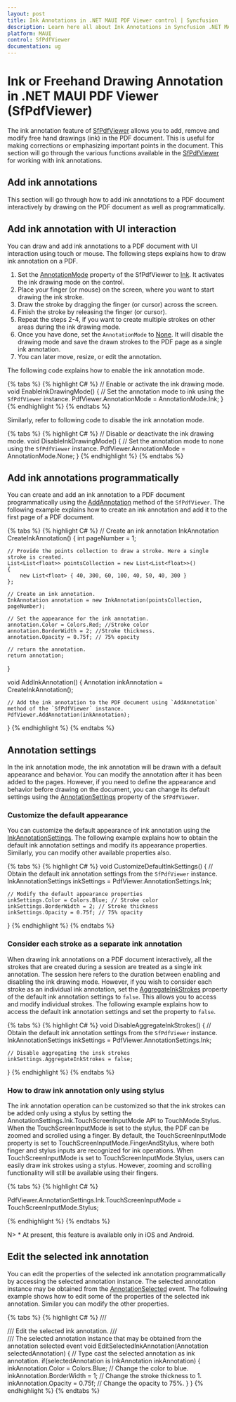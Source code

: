 ```yaml
---
layout: post
title: Ink Annotations in .NET MAUI PDF Viewer control | Syncfusion
description: Learn here all about Ink Annotations in Syncfusion .NET MAUI PDF Viewer (SfPdfViewer) control and its functionalities.
platform: MAUI
control: SfPdfViewer
documentation: ug
---
```


# Ink or Freehand Drawing Annotation in .NET MAUI PDF Viewer (SfPdfViewer)

The ink annotation feature of [SfPdfViewer](https://help.syncfusion.com/cr/maui/Syncfusion.Maui.PdfViewer.SfPdfViewer.html) allows you to add, remove and modify free hand drawings (ink) in the PDF document. This is useful for making corrections or emphasizing important points in the document. This section will go through the various functions available in the [SfPdfViewer](https://help.syncfusion.com/cr/maui/Syncfusion.Maui.PdfViewer.SfPdfViewer.html) for working with ink annotations.

## Add ink annotations

This section will go through how to add ink annotations to a PDF document interactively by drawing on the PDF document as well as programmatically.

## Add ink annotation with UI interaction

You can draw and add ink annotations to a PDF document with UI interaction using touch or mouse. The following steps explains how to draw ink annotation on a PDF.

1.	Set the [AnnotationMode](https://help.syncfusion.com/cr/maui/Syncfusion.Maui.PdfViewer.SfPdfViewer.html#Syncfusion_Maui_PdfViewer_SfPdfViewer_AnnotationMode) property of the SfPdfViewer to [Ink](https://help.syncfusion.com/cr/maui/Syncfusion.Maui.PdfViewer.AnnotationMode.html#Syncfusion_Maui_PdfViewer_AnnotationMode_Ink). It activates the ink drawing mode on the control.
2.	Place your finger (or mouse) on the screen, where you want to start drawing the ink stroke.
3.	Draw the stroke by dragging the finger (or cursor) across the screen.
4.	Finish the stroke by releasing the finger (or cursor).
5.	Repeat the steps 2-4, if you want to create multiple strokes on other areas during the ink drawing mode.
6.	Once you have done, set the `AnnotationMode` to [None](https://help.syncfusion.com/cr/maui/Syncfusion.Maui.PdfViewer.AnnotationMode.html#Syncfusion_Maui_PdfViewer_AnnotationMode_None). It will disable the drawing mode and save the drawn strokes to the PDF page as a single ink annotation.
7.	You can later move, resize, or edit the annotation.


The following code explains how to enable the ink annotation mode.

{% tabs %}
{% highlight C# %}
// Enable or activate the ink drawing mode.
void EnableInkDrawingMode()
{
    // Set the annotation mode to ink using the `SfPdfViewer` instance.
    PdfViewer.AnnotationMode = AnnotationMode.Ink;
}
{% endhighlight %}
{% endtabs %}

Similarly, refer to following code to disable the ink annotation mode.

{% tabs %}
{% highlight C# %}
// Disable or deactivate the ink drawing mode.
void DisableInkDrawingMode()
{
    // Set the annotation mode to none using the `SfPdfViewer` instance.
    PdfViewer.AnnotationMode = AnnotationMode.None;
}
{% endhighlight %}
{% endtabs %}

## Add ink annotations programmatically

You can create and add an ink annotation to a PDF document programmatically using the [AddAnnotation](https://help.syncfusion.com/cr/maui/Syncfusion.Maui.PdfViewer.SfPdfViewer.html#Syncfusion_Maui_PdfViewer_SfPdfViewer_AddAnnotation_Syncfusion_Maui_PdfViewer_Annotation_) method of the `SfPdfViewer`. The following example explains how to create an ink annotation and add it to the first page of a PDF document.

{% tabs %}
{% highlight C# %}
// Create an ink annotation
InkAnnotation CreateInkAnnotation()
{
    int pageNumber = 1;
    
    // Provide the points collection to draw a stroke. Here a single stroke is created.
    List<List<float>> pointsCollection = new List<List<float>>()
    {
        new List<float> { 40, 300, 60, 100, 40, 50, 40, 300 }
    };

    // Create an ink annotation.
    InkAnnotation annotation = new InkAnnotation(pointsCollection, pageNumber);

    // Set the appearance for the ink annotation.
    annotation.Color = Colors.Red; //Stroke color
    annotation.BorderWidth = 2; //Stroke thickness.
    annotation.Opacity = 0.75f; // 75% opacity

    // return the annotation.
    return annotation;
}

void AddInkAnnotation()
{
    Annotation inkAnnotation = CreateInkAnnotation();

    // Add the ink annotation to the PDF document using `AddAnnotation` method of the `SfPdfViewer` instance.
    PdfViewer.AddAnnotation(inkAnnotation);
}
{% endhighlight %}
{% endtabs %}

## Annotation settings

In the ink annotation mode, the ink annotation will be drawn with a default appearance and behavior. You can modify the annotation after it has been added to the pages. However, if you need to define the appearance and behavior before drawing on the document, you can change its default settings using the [AnnotationSettings](https://help.syncfusion.com/cr/maui/Syncfusion.Maui.PdfViewer.SfPdfViewer.html#Syncfusion_Maui_PdfViewer_SfPdfViewer_AnnotationSettings) property of the `SfPdfViewer`.

### Customize the default appearance

You can customize the default appearance of ink annotation using the [InkAnnotationSettings](https://help.syncfusion.com/cr/maui/Syncfusion.Maui.PdfViewer.InkAnnotationSettings.html). The following example explains how to obtain the default ink annotation settings and modify its appearance properties. Similarly, you can modify other available properties also.

{% tabs %}
{% highlight C# %}
void CustomizeDefaultInkSettings()
{
    // Obtain the default ink annotation settings from the `SfPdfViewer` instance.
    InkAnnotationSettings inkSettings = PdfViewer.AnnotationSettings.Ink;

    // Modify the default appearance properties
    inkSettings.Color = Colors.Blue; // Stroke color
    inkSettings.BorderWidth = 2; // Stroke thickness
    inkSettings.Opacity = 0.75f; // 75% opacity
}
{% endhighlight %}
{% endtabs %}

### Consider each stroke as a separate ink annotation

When drawing ink annotations on a PDF document interactively, all the strokes that are created during a session are treated as a single ink annotation. The session here refers to the duration between enabling and disabling the ink drawing mode. However, if you wish to consider each stroke as an individual ink annotation, set the [AggregateInkStrokes](https://help.syncfusion.com/cr/maui/Syncfusion.Maui.PdfViewer.InkAnnotationSettings.html#Syncfusion_Maui_PdfViewer_InkAnnotationSettings_AggregateInkStrokes) property of the default ink annotation settings to `false`. This allows you to access and modify individual strokes. The following example explains how to access the default ink annotation settings and set the property to `false`.

{% tabs %}
{% highlight C# %}
void DisableAggregateInkStrokes()
{
    // Obtain the default ink annotation settings from the `SfPdfViewer` instance.
    InkAnnotationSettings inkSettings = PdfViewer.AnnotationSettings.Ink;

    // Disable aggregating the insk strokes
    inkSettings.AggregateInkStrokes = false;
}
{% endhighlight %}
{% endtabs %}

### How to draw ink annotation only using stylus

The ink annotation operation can be customized so that the ink strokes can be added only using a stylus by setting the AnnotationSettings.Ink.TouchScreenInputMode API to TouchMode.Stylus. When the TouchScreenInputMode is set to the stylus, the PDF can be zoomed and scrolled using a finger. By default, the TouchScreenInputMode property is set to TouchScreenInputMode.FingerAndStylus, where both finger and stylus inputs are recognized for ink operations. When TouchScreenInputMode is set to TouchScreenInputMode.Stylus, users can easily draw ink strokes using a stylus. However, zooming and scrolling functionality will still be available using their fingers.

{% tabs %}
{% highlight C# %}

PdfViewer.AnnotationSettings.Ink.TouchScreenInputMode = TouchScreenInputMode.Stylus;

{% endhighlight %}
{% endtabs %}

N> * At present, this feature is available only in iOS and Android.

## Edit the selected ink annotation

You can edit the properties of the selected ink annotation programmatically by accessing the selected annotation instance. The selected annotation instance may be obtained from the [AnnotationSelected](https://help.syncfusion.com/cr/maui/Syncfusion.Maui.PdfViewer.SfPdfViewer.html#Syncfusion_Maui_PdfViewer_SfPdfViewer_AnnotationSelected) event. The following example shows how to edit some of the properties of the selected ink annotation. Similar you can modify the other properties.

{% tabs %}
{% highlight C# %}
/// <summary>
/// Edit the selected ink annotation.
/// </summary>
/// <param name="selectedAnnotation">The selected annotation instance that may be obtained from the annotation selected event</param>
void EditSelectedInkAnnotation(Annotation selectedAnnotation)
{
    // Type cast the selected annotation as ink annotation.
    if(selectedAnnotation is InkAnnotation inkAnnotation)
    {
        inkAnnotation.Color = Colors.Blue; // Change the color to blue.
        inkAnnotation.BorderWidth = 1; // Change the stroke thickness to 1.
        inkAnnotation.Opacity = 0.75f; // Change the opacity to 75%.
    }
}
{% endhighlight %}
{% endtabs %}